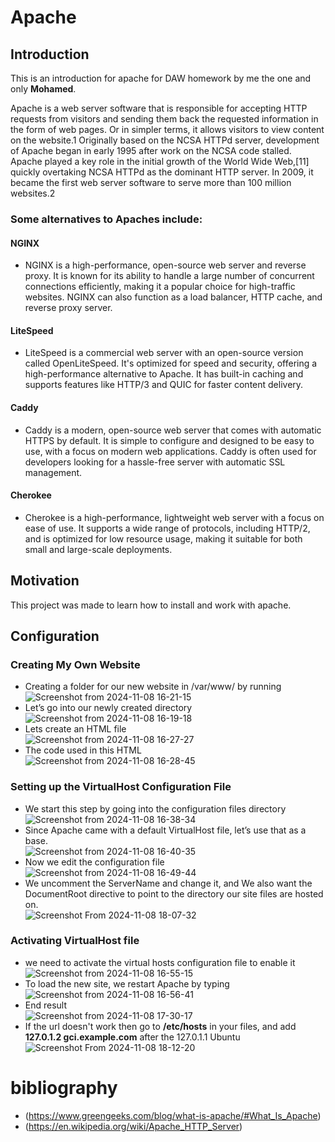 # Apache

## Introduction

This is an introduction for apache for DAW homework by me the one and only **Mohamed**.

Apache is a web server software that is responsible for accepting HTTP requests from visitors and sending them back the requested information in the form of web pages.
Or in simpler terms, it allows visitors to view content on the website.1 
Originally based on the NCSA HTTPd server, development of Apache began in early 1995 after work on the NCSA code stalled. Apache played a key role in the initial growth of the World Wide Web,[11] quickly overtaking NCSA HTTPd as the dominant HTTP server. In 2009, it became the first web server software to serve more than 100 million websites.2
### Some alternatives to Apaches include:

#### NGINX
- NGINX is a high-performance, open-source web server and reverse proxy. It is known for its ability to handle a large number of concurrent connections efficiently, making it a popular choice for high-traffic websites. NGINX can also function as a load balancer, HTTP cache, and reverse proxy server.

#### LiteSpeed
- LiteSpeed is a commercial web server with an open-source version called OpenLiteSpeed. It's optimized for speed and security, offering a high-performance alternative to Apache. It has built-in caching and supports features like HTTP/3 and QUIC for faster content delivery.

#### Caddy
- Caddy is a modern, open-source web server that comes with automatic HTTPS by default. It is simple to configure and designed to be easy to use, with a focus on modern web applications. Caddy is often used for developers looking for a hassle-free server with automatic SSL management.

#### Cherokee
- Cherokee is a high-performance, lightweight web server with a focus on ease of use. It supports a wide range of protocols, including HTTP/2, and is optimized for low resource usage, making it suitable for both small and large-scale deployments.

## Motivation

This project was made to learn how to install and work with apache.

## Configuration

### Creating My Own Website
- Creating a folder for our new website in /var/www/ by running  
![Screenshot from 2024-11-08 16-21-15](https://github.com/user-attachments/assets/1d1c7009-db1d-4fb4-a75d-2a6c40887ff9)
- Let’s go into our newly created directory  
![Screenshot from 2024-11-08 16-19-18](https://github.com/user-attachments/assets/cae572d8-ca3c-4efd-a4a7-c3165bf8d2fc)
- Lets create an HTML file  
![Screenshot from 2024-11-08 16-27-27](https://github.com/user-attachments/assets/f742d918-66a8-49ab-954b-005dea17f9dd)
- The code used in this HTML  
![Screenshot from 2024-11-08 16-28-45](https://github.com/user-attachments/assets/7ccc5ce2-e787-4e51-a908-b56d74b3214c)

### Setting up the VirtualHost Configuration File
- We start this step by going into the configuration files directory  
![Screenshot from 2024-11-08 16-38-34](https://github.com/user-attachments/assets/894b7846-59ba-4d99-834d-fd761bfe485b)
- Since Apache came with a default VirtualHost file, let’s use that as a base.  
![Screenshot from 2024-11-08 16-40-35](https://github.com/user-attachments/assets/b5c3827e-72f4-479d-8ee5-757d89140e7f)
- Now we edit the configuration file  
![Screenshot from 2024-11-08 16-49-44](https://github.com/user-attachments/assets/ec8ff112-a1a6-435b-9570-2a7221852259)
- We uncomment the ServerName and change it, and We also want the DocumentRoot directive to point to the directory our site files are hosted on.  
![Screenshot From 2024-11-08 18-07-32](https://github.com/user-attachments/assets/4b0c1ca2-5931-4b08-bc80-d08d66ab2e40)


### Activating VirtualHost file
- we need to activate the virtual hosts configuration file to enable it  
![Screenshot from 2024-11-08 16-55-15](https://github.com/user-attachments/assets/de227a84-1e9c-422d-825d-2a242a8513c8)
- To load the new site, we restart Apache by typing  
![Screenshot from 2024-11-08 16-56-41](https://github.com/user-attachments/assets/f10b5cc3-7431-4280-89ba-96837e6c4b63)
- End result  
![Screenshot from 2024-11-08 17-30-17](https://github.com/user-attachments/assets/d641d000-66bd-4dc3-9fa1-f374d9d5f6b1)
- If the url doesn't work then go to **/etc/hosts** in your files, and add **127.0.1.2 gci.example.com** after the 127.0.1.1 Ubuntu
![Screenshot From 2024-11-08 18-12-20](https://github.com/user-attachments/assets/beecb31c-5fe4-4185-be8a-54a581d5b4b4)



# bibliography
- (https://www.greengeeks.com/blog/what-is-apache/#What_Is_Apache)
- (https://en.wikipedia.org/wiki/Apache_HTTP_Server)
